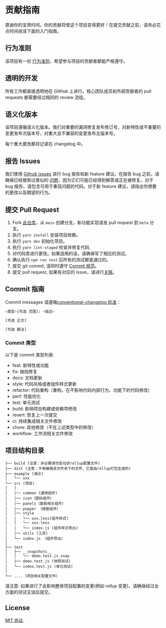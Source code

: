 # 贡献指南

感谢你的宝贵时间。你的贡献将使这个项目变得更好！在提交贡献之前，请务必花点时间阅读下面的入门指南。

## 行为准则

该项目有一份 [行为准则](./CODE_OF_CONDUCT.md)，希望参与项目的贡献者都能严格遵守。

## 透明的开发

所有工作都直接透明地在 GitHub 上进行。核心团队成员和外部贡献者的 pull requests 都需要经过相同的 review 流程。

## 语义化版本

该项目遵循语义化版本。我们对重要的漏洞修复发布修订号，对新特性或不重要的变更发布次版本号，对重大且不兼容的变更发布主版本号。

每个重大更改都将记录在 changelog 中。

## 报告 Issues

我们使用 [Github issues](https://github.com/LIjiAngChen8/datepicker-pro-vue/issues) 进行 bug 报告和新 feature 建议。在报告 bug 之前，请确保已经搜索过类似的 [问题](https://github.com/LIjiAngChen8/datepicker-pro-vue/issues)，因为它们可能已经得到解答或正在被修复。对于 bug 报告，请包含可用于重现问题的代码。对于新 feature 建议，请指出你想要的更改以及期望的行为。

## 提交 Pull Request

1. Fork [此仓库](https://github.com/LIjiAngChen8/datepicker-pro-vue)，从 `main` 创建分支。新功能实现请发 pull request 到 `beta` 分支。
2. 执行 `yarn install` 安装项目依赖。
3. 执行 `yarn dev` 初始化项目。
4. 执行 `yarn lint-staged` 检查并修复代码.
5. 对代码库进行更改。如果适用的话，请确保写了相应的测试。
6. 确认执行 `npm run test` 后所有的测试都是通过的。
7. 提交 git commit, 请同时遵守 [Commit 规范](#commit-指南)。
8. 提交 pull request, 如果有对应的 issue，请进行[关联](https://docs.github.com/en/issues/tracking-your-work-with-issues/linking-a-pull-request-to-an-issue#linking-a-pull-request-to-an-issue-using-a-keyword)。

## Commit 指南

Commit messages 请遵循[conventional-changelog 标准](https://www.conventionalcommits.org/en/v1.0.0/)：

```bash
<类型>[可选 范围]: <描述>

[可选 正文]

[可选 脚注]
```

### Commit 类型

以下是 commit 类型列表:

- feat: 新特性或功能
- fix: 缺陷修复
- docs: 文档更新
- style: 代码风格或者组件样式更新
- refactor: 代码重构（重构，在不影响代码内部行为、功能下的代码修改）
- perf: 性能优化
- test: 单元测试
- build: 影响项目构建或依赖项修改
- revert: 恢复上一次提交
- ci: 持续集成相关文件修改
- chore: 其他修改（不在上述类型中的修改）
- workflow: 工作流相关文件修改


## 项目结构目录

```
├── build (注意：非必要请勿变动该rollup配置文件)
├── dist (注意：不用编辑该文件夹下的文件，它是由rollup打包生成的)
├── example (演示)
│   └── xxx
└── src (项目)
│   │
│   │── common (通用组件)
│   │── icon（图标组件）
│   │── panels（面板相关组件）
│   │── popper （弹窗组件）
│   │── style
│   │   └── xxx.less(组件样式)
│   │   └── xxx.less
│   │   └── index.js (组件样式导出)
│   │── utils (工具)
│   └── index.js （组件导出）
│
├── test
│   ├── __snapshots__
│   │   └── demo.test.js.snap
│   ├── demo.test.js (快照测试)
│   └── index.test.js (单元测试)
│ 
└── ....（项目相关配置文件）

```

请注意: 如果进行了会影响整体项目配置的变更(例如 rollup 变更)，请确保经过全方面的测试无误后提交。

## License

[MIT 协议](./LICENSE).
